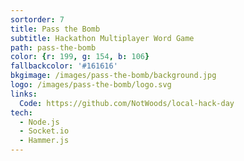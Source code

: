 ```yaml
---
sortorder: 7
title: Pass the Bomb
subtitle: Hackathon Multiplayer Word Game
path: pass-the-bomb
color: {r: 199, g: 154, b: 106}
fallbackcolor: '#161616'
bkgimage: /images/pass-the-bomb/background.jpg
logo: /images/pass-the-bomb/logo.svg
links:
  Code: https://github.com/NotWoods/local-hack-day
tech:
  - Node.js
  - Socket.io
  - Hammer.js
---
```

